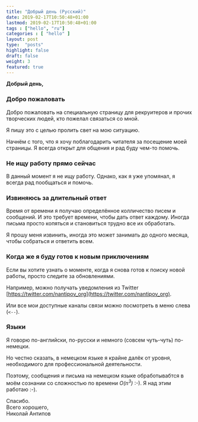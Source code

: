 ```yaml
---
title: "Добрый день (Русский)"
date: 2019-02-17T10:50:48+01:00
lastmod: 2019-02-17T10:50:48+01:00
tags : ["hello", "ru"]
categories : [ "hello" ]
layout: post
type:  "posts"
highlight: false
draft: false
weight: 3
featured: true
---
```


**Добрый день,**

### Добро пожаловать
Добро пожаловать на специальную страницу для рекруитеров и прочих творческих
людей, кто пожелал связаться со мной.

Я пишу это с целью пролить свет на мою ситуацию.

Начнём с того, что я хочу поблагодарить читателя за посещение моей страницы.
Я всегда открыт для общения и рад буду чем-то помочь.

### Не ищу работу прямо сейчас
В данный момент я не ищу работу. Однако, как я уже упомянал, я всегда рад
пообщаться и помочь.

### Извиняюсь за длительный ответ
Время от времени я получаю определённое колличество писем и сообщений.
И это требует времени, чтобы дать ответ каждому. Иногда письма просто копяться и
становиться трудно все их обработать.

Я прошу меня извинить, иногда это может занимать до одного месяца,
чтобы собраться и ответить всем.

### Когда же я буду готов к новым приключениям
Если вы хотите узнать о моменте, когда я снова готов к поиску новой работы,
просто следите за обновлениями.

Например, можно получать уведомления из Twitter [https://twitter.com/nantipov_org](https://twitter.com/nantipov_org).

Или все мои доступные каналы связи можно посмотреть в меню слева (`<--`).

### Языки
Я говорю по-английски, по-русски и немного (совсем чуть-чуть) по-немецки.

Но честно сказать, в немецком языке я крайне далёк от уровня, необходимого для
профессиональной деятельности.

Поэтому, сообщения и письма на немецком языке обработывабтся в моём сознании
со сложностью по времени _O(n<sup>3</sup>)_ :-). Я над этим работаю :-).

Спасибо.\
Всего хорошего,\
Николай Антипов
